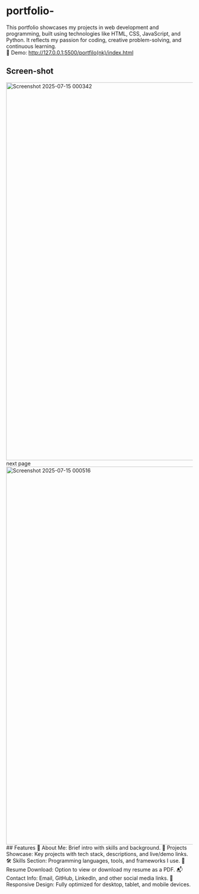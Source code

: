 # portfolio-
This portfolio showcases my projects in web development and programming, built using technologies like HTML, CSS, JavaScript, and Python. It reflects my passion for coding, creative problem-solving, and continuous learning.<br>
🔗 Demo: http://127.0.0.1:5500/portfilo(nk)/index.html
## Screen-shot
<img width="1920" height="1020" alt="Screenshot 2025-07-15 000342" src="https://github.com/user-attachments/assets/f39cbb60-f935-40c3-b674-6072732d83e4" />
next page 
<img width="1920" height="1020" alt="Screenshot 2025-07-15 000516" src="https://github.com/user-attachments/assets/c15828bd-9c63-4e86-b313-233ea1b2d391" />
## Features
👤 About Me: Brief intro with skills and background.
💼 Projects Showcase: Key projects with tech stack, descriptions, and live/demo links.
🛠️ Skills Section: Programming languages, tools, and frameworks I use.
📄 Resume Download: Option to view or download my resume as a PDF.
📬 Contact Info: Email, GitHub, LinkedIn, and other social media links.
📱 Responsive Design: Fully optimized for desktop, tablet, and mobile devices.

